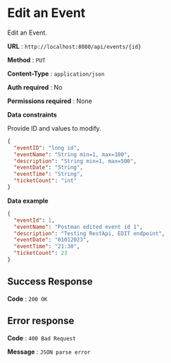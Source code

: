 # Edit an Event

Edit an Event.

**URL** : `http://localhost:8080/api/events/{id}`

**Method** : `PUT`

**Content-Type** : `application/json`

**Auth required** : No

**Permissions required** : None

**Data constraints**

Provide ID and values to modify.

```json
{
  "eventID": "long id",
  "eventName": "String min=1, max=100",
  "description": "String min=1, max=500",
  "eventDate": "String",
  "eventTime": "String",
  "ticketCount": "int"
}
```

**Data example**

```json
{
  "eventId": 1,
  "eventName": "Postman edited event id 1",
  "description": "Testing RestApi, EDIT endpoint",
  "eventDate": "01012023",
  "eventTime": "21:30",
  "ticketCount": 23
}
```

## Success Response

**Code** : `200 OK`

## Error response

**Code** : `400 Bad Request`

**Message** : `JSON parse error`
